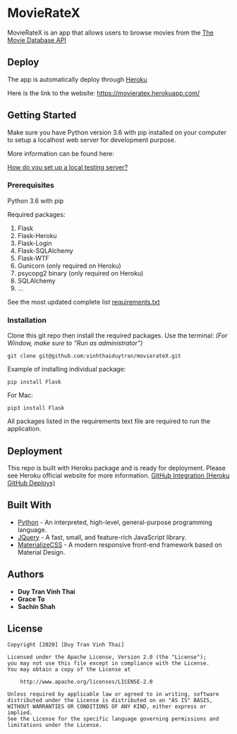 # MovieRateX

MovieRateX is an app that allows users to browse movies from the [The Movie Database API](http://docs.themoviedb.apiary.io/#)

## Deploy

The app is automatically deploy through [Heroku](https://www.heroku.com/)

Here is the link to the website: https://movieratex.herokuapp.com/

## Getting Started

Make sure you have Python version 3.6 with pip installed on your computer to setup a localhost web server for development purpose.

More information can be found here:

[How do you set up a local testing server?]( https://developer.mozilla.org/en-US/docs/Learn/Common_questions/set_up_a_local_testing_server)

### Prerequisites

Python 3.6 with pip

Required packages: 
1.	Flask
2.	Flask-Heroku
3.	Flask-Login
4.	Flask-SQLAlchemy
5.	Flask-WTF
6.	Gunicorn (only required on Heroku)
7.	psycopg2 binary (only required on Heroku)
8.	SQLAlchemy
9. ...

See the most updated complete list [requirements.txt](https://github.com/vinhthaiduytran/movierateX/blob/master/requirements.txt)

### Installation

Clone this git repo then install the required packages. 
Use the terminal: *(For Window, make sure to “Run as administrator”)*
```
git clone git@github.com:vinhthaiduytran/movierateX.git
```

Example of installing individual package:

```
pip install Flask
```
For Mac:
```
pip3 install Flask
```
All packages listed in the requirements text file are required to run the application.


## Deployment

This repo is built with Heroku package and is ready for deployment. Please see Heroku official website for more information.
[GitHub Integration (Heroku GitHub Deploys)]( https://devcenter.heroku.com/articles/github-integration)


## Built With

* [Python](https://www.python.org/) - An interpreted, high-level, general-purpose programming language.
* [JQuery](https://www.jquery.com) - A fast, small, and feature-rich JavaScript library.
* [MaterializeCSS](https://materializecss.com/) - A modern responsive front-end framework based on Material Design.



## Authors

* **Duy Tran Vinh Thai**
* **Grace To**
* **Sachin Shah**

## License

    Copyright [2020] [Duy Tran Vinh Thai]

    Licensed under the Apache License, Version 2.0 (the "License");
    you may not use this file except in compliance with the License.
    You may obtain a copy of the License at

        http://www.apache.org/licenses/LICENSE-2.0

    Unless required by applicable law or agreed to in writing, software
    distributed under the License is distributed on an "AS IS" BASIS,
    WITHOUT WARRANTIES OR CONDITIONS OF ANY KIND, either express or implied.
    See the License for the specific language governing permissions and
    limitations under the License.

